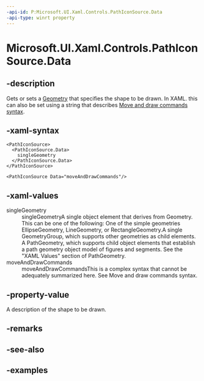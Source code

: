 ```yaml
---
-api-id: P:Microsoft.UI.Xaml.Controls.PathIconSource.Data
-api-type: winrt property
---
```


<!-- Property syntax.
public Geometry Data { get;  set; }
-->

# Microsoft.UI.Xaml.Controls.PathIconSource.Data

## -description

Gets or sets a [Geometry](../windows.ui.xaml.media/geometry.md) that specifies the shape to be drawn. In XAML. this can also be set using a string that describes [Move and draw commands syntax](http://msdn.microsoft.com/library/7772bc3e-a631-46ff-9940-3dd5b9d0e0d9).

## -xaml-syntax

```xaml
<PathIconSource>
  <PathIconSource.Data>
    singleGeometry
  </PathIconSource.Data>
</PathIconSource>
```

```xaml
<PathIconSource Data="moveAndDrawCommands"/>
```

## -xaml-values

<dl><dt>singleGeometry</dt><dd>singleGeometryA single object element that derives from Geometry. This can be one of the following: One of the simple geometries EllipseGeometry, LineGeometry, or RectangleGeometry.A single GeometryGroup, which supports other geometries as child elements. A PathGeometry, which supports child object elements that establish a path geometry object model of figures and segments. See the "XAML Values" section of PathGeometry.</dd>
<dt>moveAndDrawCommands</dt><dd>moveAndDrawCommandsThis is a complex syntax that cannot be adequately summarized here. See Move and draw commands syntax.</dd>
</dl>

## -property-value

A description of the shape to be drawn.

## -remarks

## -see-also

## -examples

